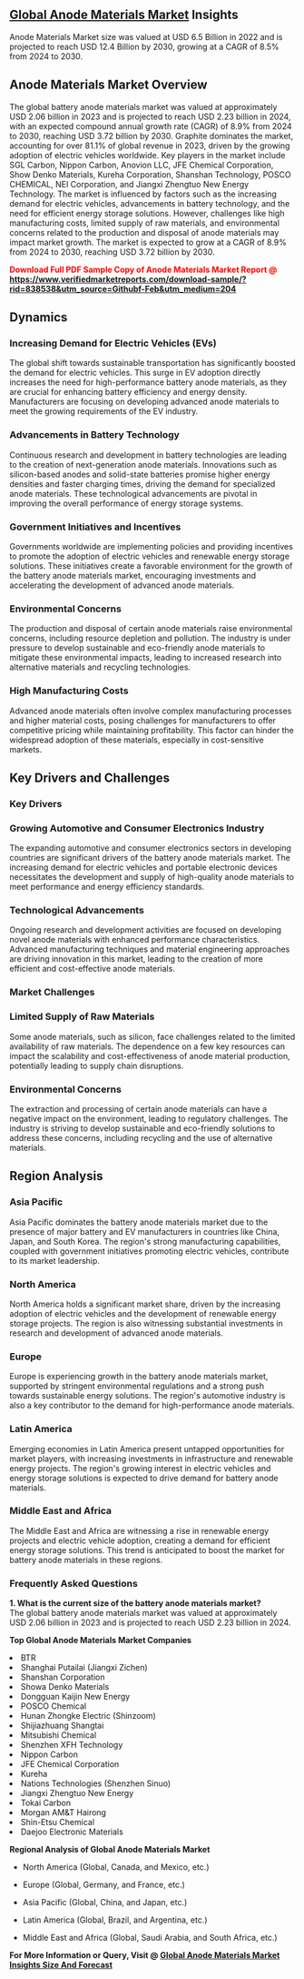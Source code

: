 <h2><a href="https://www.verifiedmarketreports.com/download-sample/?rid=838538&amp;utm_source=Githubf&amp;utm_medium=204" target="_blank">Global Anode Materials Market</a> Insights</h2><p>Anode Materials Market size was valued at USD 6.5 Billion in 2022 and is projected to reach USD 12.4 Billion by 2030, growing at a CAGR of 8.5% from 2024 to 2030.</p><p> <h2>Anode Materials Market Overview</h2> <p>The global battery anode materials market was valued at approximately USD 2.06 billion in 2023 and is projected to reach USD 2.23 billion in 2024, with an expected compound annual growth rate (CAGR) of 8.9% from 2024 to 2030, reaching USD 3.72 billion by 2030. Graphite dominates the market, accounting for over 81.1% of global revenue in 2023, driven by the growing adoption of electric vehicles worldwide. Key players in the market include SGL Carbon, Nippon Carbon, Anovion LLC, JFE Chemical Corporation, Show Denko Materials, Kureha Corporation, Shanshan Technology, POSCO CHEMICAL, NEI Corporation, and Jiangxi Zhengtuo New Energy Technology. The market is influenced by factors such as the increasing demand for electric vehicles, advancements in battery technology, and the need for efficient energy storage solutions. However, challenges like high manufacturing costs, limited supply of raw materials, and environmental concerns related to the production and disposal of anode materials may impact market growth. The market is expected to grow at a CAGR of 8.9% from 2024 to 2030, reaching USD 3.72 billion by 2030. </p> <p><strong><p><span class=""><span style="color: #ff0000;"><strong>Download Full PDF Sample Copy of Anode Materials Market Report</strong> @ </span><a href="https://www.verifiedmarketreports.com/download-sample/?rid=838538&amp;utm_source=Githubf-Feb&amp;utm_medium=204" target="_blank">https://www.verifiedmarketreports.com/download-sample/?rid=838538&amp;utm_source=Githubf-Feb&amp;utm_medium=204</a></span></p></strong></p> <h2>Dynamics</h2> <h3>Increasing Demand for Electric Vehicles (EVs)</h3> <p>The global shift towards sustainable transportation has significantly boosted the demand for electric vehicles. This surge in EV adoption directly increases the need for high-performance battery anode materials, as they are crucial for enhancing battery efficiency and energy density. Manufacturers are focusing on developing advanced anode materials to meet the growing requirements of the EV industry. </p> <h3>Advancements in Battery Technology</h3> <p>Continuous research and development in battery technologies are leading to the creation of next-generation anode materials. Innovations such as silicon-based anodes and solid-state batteries promise higher energy densities and faster charging times, driving the demand for specialized anode materials. These technological advancements are pivotal in improving the overall performance of energy storage systems. </p> <h3>Government Initiatives and Incentives</h3> <p>Governments worldwide are implementing policies and providing incentives to promote the adoption of electric vehicles and renewable energy storage solutions. These initiatives create a favorable environment for the growth of the battery anode materials market, encouraging investments and accelerating the development of advanced anode materials. </p> <h3>Environmental Concerns</h3> <p>The production and disposal of certain anode materials raise environmental concerns, including resource depletion and pollution. The industry is under pressure to develop sustainable and eco-friendly anode materials to mitigate these environmental impacts, leading to increased research into alternative materials and recycling technologies. </p> <h3>High Manufacturing Costs</h3> <p>Advanced anode materials often involve complex manufacturing processes and higher material costs, posing challenges for manufacturers to offer competitive pricing while maintaining profitability. This factor can hinder the widespread adoption of these materials, especially in cost-sensitive markets. </p> <h2>Key Drivers and Challenges</h2> <h3>Key Drivers</h3> <h3>Growing Automotive and Consumer Electronics Industry</h3> <p>The expanding automotive and consumer electronics sectors in developing countries are significant drivers of the battery anode materials market. The increasing demand for electric vehicles and portable electronic devices necessitates the development and supply of high-quality anode materials to meet performance and energy efficiency standards. </p> <h3>Technological Advancements</h3> <p>Ongoing research and development activities are focused on developing novel anode materials with enhanced performance characteristics. Advanced manufacturing techniques and material engineering approaches are driving innovation in this market, leading to the creation of more efficient and cost-effective anode materials. </p> <h3>Market Challenges</h3> <h3>Limited Supply of Raw Materials</h3> <p>Some anode materials, such as silicon, face challenges related to the limited availability of raw materials. The dependence on a few key resources can impact the scalability and cost-effectiveness of anode material production, potentially leading to supply chain disruptions. </p> <h3>Environmental Concerns</h3> <p>The extraction and processing of certain anode materials can have a negative impact on the environment, leading to regulatory challenges. The industry is striving to develop sustainable and eco-friendly solutions to address these concerns, including recycling and the use of alternative materials. </p> <h2>Region Analysis</h2> <h3>Asia Pacific</h3> <p>Asia Pacific dominates the battery anode materials market due to the presence of major battery and EV manufacturers in countries like China, Japan, and South Korea. The region's strong manufacturing capabilities, coupled with government initiatives promoting electric vehicles, contribute to its market leadership. </p> <h3>North America</h3> <p>North America holds a significant market share, driven by the increasing adoption of electric vehicles and the development of renewable energy storage projects. The region is also witnessing substantial investments in research and development of advanced anode materials. </p> <h3>Europe</h3> <p>Europe is experiencing growth in the battery anode materials market, supported by stringent environmental regulations and a strong push towards sustainable energy solutions. The region's automotive industry is also a key contributor to the demand for high-performance anode materials. </p> <h3>Latin America</h3> <p>Emerging economies in Latin America present untapped opportunities for market players, with increasing investments in infrastructure and renewable energy projects. The region's growing interest in electric vehicles and energy storage solutions is expected to drive demand for battery anode materials. </p> <h3>Middle East and Africa</h3> <p>The Middle East and Africa are witnessing a rise in renewable energy projects and electric vehicle adoption, creating a demand for efficient energy storage solutions. This trend is anticipated to boost the market for battery anode materials in these regions. </p> <h3>Frequently Asked Questions</h3> <p><strong>1. What is the current size of the battery anode materials market?</strong><br> The global battery anode materials market was valued at approximately USD 2.06 billion in 2023 and is projected to reach USD 2.23 billion in 2024.</p><p><strong>Top Global Anode Materials Market Companies</strong></p><div data-test-id=""><p><li>BTR</li><li> Shanghai Putailai (Jiangxi Zichen)</li><li> Shanshan Corporation</li><li> Showa Denko Materials</li><li> Dongguan Kaijin New Energy</li><li> POSCO Chemical</li><li> Hunan Zhongke Electric (Shinzoom)</li><li> Shijiazhuang Shangtai</li><li> Mitsubishi Chemical</li><li> Shenzhen XFH Technology</li><li> Nippon Carbon</li><li> JFE Chemical Corporation</li><li> Kureha</li><li> Nations Technologies (Shenzhen Sinuo)</li><li> Jiangxi Zhengtuo New Energy</li><li> Tokai Carbon</li><li> Morgan AM&T Hairong</li><li> Shin-Etsu Chemical</li><li> Daejoo Electronic Materials</li></p><div><strong>Regional Analysis of&nbsp;Global Anode Materials Market</strong></div><ul><li dir="ltr"><p dir="ltr">North America&nbsp;(Global, Canada, and Mexico, etc.)</p></li><li dir="ltr"><p dir="ltr">Europe (Global, Germany, and France, etc.)</p></li><li dir="ltr"><p dir="ltr">Asia Pacific&nbsp;(Global, China, and Japan, etc.)</p></li><li dir="ltr"><p dir="ltr">Latin America&nbsp;(Global, Brazil, and Argentina, etc.)</p></li><li dir="ltr">Middle East and Africa&nbsp;(Global, Saudi Arabia, and South Africa, etc.)</li></ul><p><strong>For More Information or Query, Visit @&nbsp;</strong><strong><a href="https://www.verifiedmarketreports.com/product/anode-materials-market/?utm_source=Githubf&amp;utm_medium=204" target="_blank">Global Anode Materials Market Insights Size And Forecast</a></strong></p></div>
